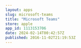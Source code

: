 ```yaml
---
layout: apps
slug: microsoft-teams
title: "Microsoft Teams"
store: apple
app_id: 1113153706
date: 2024-02-14T00:42:57Z
published: 2016-11-02T21:19:53Z
---
```

